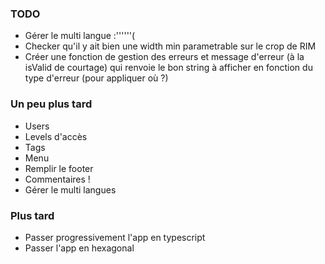 ### TODO

- Gérer le multi langue :''''''(
- Checker qu'il y ait bien une width min parametrable sur le crop de RIM
- Créer une fonction de gestion des erreurs et message d'erreur (à la isValid de courtage) qui renvoie le bon string à afficher en fonction du type d'erreur (pour appliquer où ?)

### Un peu plus tard

- Users
- Levels d'accès
- Tags
- Menu
- Remplir le footer
- Commentaires !
- Gérer le multi langues

### Plus tard

- Passer progressivement l'app en typescript
- Passer l'app en hexagonal
